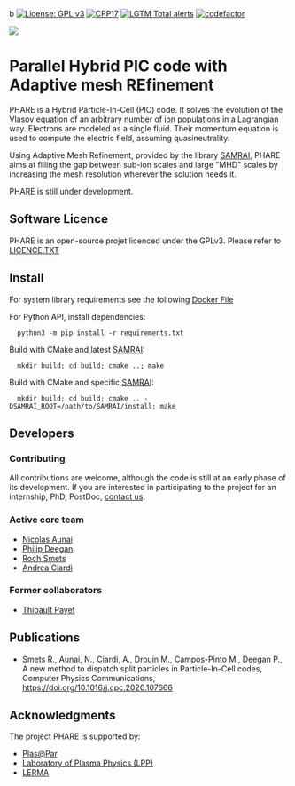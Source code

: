 b
[![License: GPL v3](https://img.shields.io/badge/PHARE-GPL%20v3-blue.svg)](https://www.gnu.org/licenses/gpl-3.0)
[![CPP17](https://img.shields.io/badge/Language-C++17-blue.svg)]()
[![LGTM Total alerts](https://img.shields.io/lgtm/alerts/g/PHAREHUB/PHARE.svg?logo=lgtm&logoWidth=18)](https://lgtm.com/projects/g/PHAREHUB/PHARE/alerts/)
[![codefactor](https://www.codefactor.io/repository/github/PHAREHUB/PHARE/badge?style=plastic)](https://www.codefactor.io/repository/github/PHAREHUB/PHARE/badge?style=plastic)

![](https://user-images.githubusercontent.com/3200931/95620089-f13ebb80-0a6f-11eb-9af3-a1db08004bcc.png)


# Parallel Hybrid PIC code with Adaptive mesh REfinement



PHARE is a Hybrid Particle-In-Cell (PIC) code. It solves the evolution of the Vlasov
equation of an arbitrary number of ion populations in a Lagrangian way. Electrons are
modeled as a single fluid. Their momentum equation is used to compute the electric field, 
assuming quasineutrality.

Using Adaptive Mesh Refinement, provided by the library [SAMRAI](https://github.com/llnl/samrai),
PHARE aims at filling the gap between sub-ion scales and large "MHD" scales by increasing the mesh
resolution wherever the solution needs it.

PHARE is still under development.


## Software Licence

PHARE is an open-source projet licenced under the GPLv3. Please refer to [LICENCE.TXT](LICENCE.TXT)


## Install

For system library requirements see the following [Docker File](https://github.com/PHARCHIVE/phare-teamcity-agent/blob/master/Dockerfile)


For Python API, install dependencies:

```
  python3 -m pip install -r requirements.txt
```

Build with CMake and latest [SAMRAI](https://github.com/llnl/samrai):

```
  mkdir build; cd build; cmake ..; make
```

Build with CMake and specific [SAMRAI](https://github.com/llnl/samrai):

```
  mkdir build; cd build; cmake .. -DSAMRAI_ROOT=/path/to/SAMRAI/install; make
```



## Developers


### Contributing

All contributions are welcome, although the code is still at an early phase of
its development. If you are interested in participating to the project for an internship,
PhD, PostDoc, [contact us](mailto:phare@lpp.polytechnique.fr).


### Active core team

- [Nicolas Aunai](https://github.com/nicolasaunai)
- [Philip Deegan](https://github.com/Dekken)
- [Roch Smets](https://github.com/rochsmets)
- [Andrea Ciardi](https://sites.google.com/site/andreaciardihomepage/home)


### Former collaborators

- [Thibault Payet](https://github.com/monwarez)



## Publications

- Smets R., Aunai, N., Ciardi, A., Drouin M., Campos-Pinto M., Deegan P., A new method to dispatch split particles in Particle-In-Cell codes, Computer Physics Communications, https://doi.org/10.1016/j.cpc.2020.107666

## Acknowledgments


The project PHARE is supported by:

- [Plas@Par](http://www.plasapar.com)
- [Laboratory of Plasma Physics (LPP)](https://www.lpp.polytechnique.fr)
- [LERMA](https://lerma.obspm.fr)
